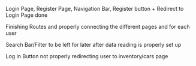 Login Page, Register Page, Navigation Bar, Register button + Redirect to Login Page done

Finishing Routes and properly connecting the different pages and for each user

Search Bar/Filter to be left for later after data reading is properly set up

Log In Button not properly redirecting user to inventory/cars page
